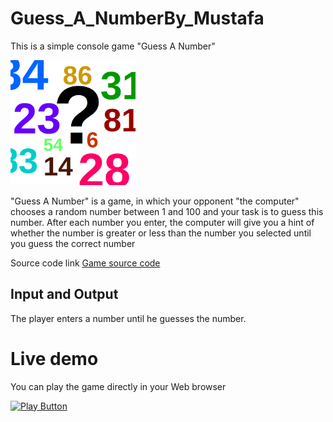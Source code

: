 # Guess_A_NumberBy_Mustafa
This is a simple console game "Guess A Number"

<img alt="Iimage" width = "200px" src="guess a number.png"/>

"Guess A Number" is a game, in which your opponent "the computer" chooses a random number between 1 and 100 and your task is to guess this number. After each number you enter, the computer will give you a hint of whether the number is greater or less than the number you selected until you guess the correct number

Source code link [Game source code](https://github.com/sawyer8604/Guess_A_NumberBy_Mustafa/blob/main/GuessANumber.cs)

## Input and Output 
The player enters a number until he guesses the number.

# Live demo

You can play the game directly in your Web browser

[<img alt="Play Button" src="https://user-images.githubusercontent.com/112724499/194470657-5bd9133c-e35c-432c-811a-dd6e5b8e7b81.png" />](https://replit.com/@sawyer8604/RockPaperScissors-Game-by-Mustafa-2#Main.cs)
